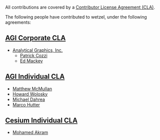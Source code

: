 All contributions are covered by a [Contributor License Agreement (CLA)](https://github.com/CesiumGS/cesium/blob/master/CONTRIBUTING.md#contributor-license-agreement-cla).

The following people have contributed to wetzel, under the following agreements:

## [AGI Corporate CLA](https://github.com/CesiumGS/cesium/blob/1.59/Documentation/Contributors/CLAs/corporate-cla-agi-v1.0.txt)

* [Analytical Graphics, Inc.](http://www.agi.com/)
   * [Patrick Cozzi](https://github.com/pjcozzi)
   * [Ed Mackey](https://github.com/emackey)

## [AGI Individual CLA](https://github.com/CesiumGS/cesium/blob/1.59/Documentation/Contributors/CLAs/individual-cla-agi-v1.0.txt)
   * [Matthew McMullan](https://github.com/MattMcMullan)
   * [Howard Wolosky](https://github.com/HowardWolosky)
   * [Michael Dahrea](https://github.com/BeardedGnome)
   * [Marco Hutter](https://github.com/javagl)

## [Cesium Individual CLA](https://docs.google.com/forms/d/e/1FAIpQLScU-yvQdcdjCFHkNXwdNeEXx5Qhu45QXuWX_uF5qiLGFSEwlA/viewform)
   * [Mohamed Akram](https://github.com/mohd-akram)
